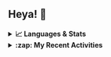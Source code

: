 ## Heya! 👋

<details>
  <summary><strong>📈 Languages & Stats</strong></summary>
  <img src="https://github-readme-stats.vercel.app/api?username=bunningss&show_icons=true&theme=dark&hide_border=true"
       alt="Tayef's GitHub stats" />
  <img src="https://github-readme-stats.vercel.app/api/top-langs/?username=bunningss&show_icons=true&theme=dark&hide_border=true&layout=compact&langs_count=5"
       alt="Tayef's Top GitHub Languages" />
</details>

<details>
<summary><strong> :zap: My Recent Activities </strong></summary>

<!-- ACTIVITY-LIST:START -->
- [bunningss pushed to master in bunningss/pulse__server](https://github.com/bunningss/pulse__server/compare/4ef5a08024...5c31c320eb)
- [bunningss pushed to master in bunningss/pulse__server](https://github.com/bunningss/pulse__server/compare/bb5fb20820...4ef5a08024)
- [bunningss pushed to master in bunningss/pulse__server](https://github.com/bunningss/pulse__server/compare/b2d3cffd6b...bb5fb20820)
- [bunningss forked bunningss/bKash-with-nextjs from kuhelahmed2024/bKash-with-nextjs](https://github.com/bunningss/bKash-with-nextjs)
- [bunningss pushed to master in bunningss/pulse__server](https://github.com/bunningss/pulse__server/compare/62a9dc6ee0...630f2977f7)
<!-- ACTIVITY-LIST:END -->

</details>
